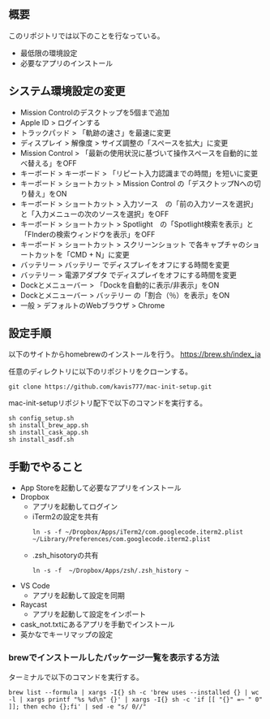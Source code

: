 ## 概要

このリポジトリでは以下のことを行なっている。
* 最低限の環境設定
* 必要なアプリのインストール

## システム環境設定の変更

- Mission Controlのデスクトップを5個まで追加
- Apple ID > ログインする
- トラックパッド > 「軌跡の速さ」を最速に変更
- ディスプレイ > 解像度 > サイズ調整の「スペースを拡大」に変更
- Mission Control > 「最新の使用状況に基づいて操作スペースを自動的に並べ替える」をOFF
- キーボード > キーボード > 「リピート入力認識までの時間」を短いに変更
- キーボード > ショートカット > Mission Control の「デスクトップNへの切り替え」をON
- キーボード > ショートカット > 入力ソース　の「前の入力ソースを選択」と「入力メニューの次のソースを選択」をOFF
- キーボード > ショートカット > Spotlight　の「Spotlight検索を表示」と「FInderの検索ウィンドウを表示」をOFF
- キーボード > ショートカット > スクリーンショット で各キャプチャのショートカットを「CMD + N」に変更
- バッテリー > バッテリー でディスプレイをオフにする時間を変更
- バッテリー > 電源アダプタ でディスプレイをオフにする時間を変更
- Dockとメニューバー > 「Dockを自動的に表示/非表示」をON
- Dockとメニューバー > バッテリー の「割合（％）を表示」をON
- 一般 > デフォルトのWebブラウザ > Chrome

## 設定手順

以下のサイトからhomebrewのインストールを行う。
https://brew.sh/index_ja


任意のディレクトリに以下のリポジトリをクローンする。

```
git clone https://github.com/kavis777/mac-init-setup.git
```

mac-init-setupリポジトリ配下で以下のコマンドを実行する。

```
sh config_setup.sh
sh install_brew_app.sh
sh install_cask_app.sh
sh install_asdf.sh
```

## 手動でやること

- App Storeを起動して必要なアプリをインストール
- Dropbox
  - アプリを起動してログイン
  - iTerm2の設定を共有
    ```
    ln -s -f ~/Dropbox/Apps/iTerm2/com.googlecode.iterm2.plist ~/Library/Preferences/com.googlecode.iterm2.plist
    ```
  - .zsh_hisotoryの共有
    ```
    ln -s -f  ~/Dropbox/Apps/zsh/.zsh_history ~
    ```
- VS Code
  - アプリを起動して設定を同期
- Raycast
  - アプリを起動して設定をインポート
- cask_not.txtにあるアプリを手動でインストール
- 英かなでキーリマップの設定

### brewでインストールしたパッケージ一覧を表示する方法

ターミナルで以下のコマンドを実行する。
```
brew list --formula | xargs -I{} sh -c 'brew uses --installed {} | wc -l | xargs printf "%s %d\n" {}' | xargs -I{} sh -c 'if [[ "{}" =~ " 0" ]]; then echo {};fi' | sed -e "s/ 0//"
```

